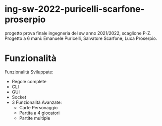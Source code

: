 # ing-sw-2022-puricelli-scarfone-proserpio
progetto prova finale ingegneria del sw anno 2021/2022, scaglione P-Z. Progetto a 6 mani: Emanuele Puricelli, Salvatore Scarfone, Luca Proserpio.

# Funzionalità
Funzionalità Sviluppate:
  - Regole complete
  - CLI
  - GUI
  - Socket
  - 3 Funzionalità Avanzate:
    - Carte Personaggio
    - Partita a 4 giocatori
    - Partite multiple
